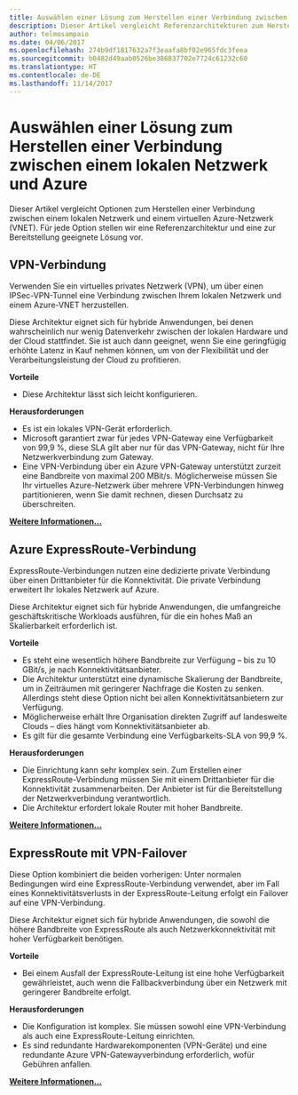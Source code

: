 ```yaml
---
title: Auswählen einer Lösung zum Herstellen einer Verbindung zwischen einem lokalen Netzwerk und Azure
description: Dieser Artikel vergleicht Referenzarchitekturen zum Herstellen einer Verbindung zwischen einem lokalen Netzwerk und Azure.
author: telmosampaio
ms.date: 04/06/2017
ms.openlocfilehash: 274b9df1817632a7f3eaafa8bf02e965fdc3feea
ms.sourcegitcommit: b0482d49aab0526be386837702e7724c61232c60
ms.translationtype: HT
ms.contentlocale: de-DE
ms.lasthandoff: 11/14/2017
---
```

# <a name="choose-a-solution-for-connecting-an-on-premises-network-to-azure"></a>Auswählen einer Lösung zum Herstellen einer Verbindung zwischen einem lokalen Netzwerk und Azure

Dieser Artikel vergleicht Optionen zum Herstellen einer Verbindung zwischen einem lokalen Netzwerk und einem virtuellen Azure-Netzwerk (VNET). Für jede Option stellen wir eine Referenzarchitektur und eine zur Bereitstellung geeignete Lösung vor.

## <a name="vpn-connection"></a>VPN-Verbindung

Verwenden Sie ein virtuelles privates Netzwerk (VPN), um über einen IPSec-VPN-Tunnel eine Verbindung zwischen Ihrem lokalen Netzwerk und einem Azure-VNET herzustellen.

Diese Architektur eignet sich für hybride Anwendungen, bei denen wahrscheinlich nur wenig Datenverkehr zwischen der lokalen Hardware und der Cloud stattfindet. Sie ist auch dann geeignet, wenn Sie eine geringfügig erhöhte Latenz in Kauf nehmen können, um von der Flexibilität und der Verarbeitungsleistung der Cloud zu profitieren.

**Vorteile**

- Diese Architektur lässt sich leicht konfigurieren.

**Herausforderungen**

- Es ist ein lokales VPN-Gerät erforderlich.
- Microsoft garantiert zwar für jedes VPN-Gateway eine Verfügbarkeit von 99,9 %, diese SLA gilt aber nur für das VPN-Gateway, nicht für Ihre Netzwerkverbindung zum Gateway.
- Eine VPN-Verbindung über ein Azure VPN-Gateway unterstützt zurzeit eine Bandbreite von maximal 200 MBit/s. Möglicherweise müssen Sie Ihr virtuelles Azure-Netzwerk über mehrere VPN-Verbindungen hinweg partitionieren, wenn Sie damit rechnen, diesen Durchsatz zu überschreiten.

**[Weitere Informationen...][vpn]**

## <a name="azure-expressroute-connection"></a>Azure ExpressRoute-Verbindung

ExpressRoute-Verbindungen nutzen eine dedizierte private Verbindung über einen Drittanbieter für die Konnektivität. Die private Verbindung erweitert Ihr lokales Netzwerk auf Azure. 

Diese Architektur eignet sich für hybride Anwendungen, die umfangreiche geschäftskritische Workloads ausführen, für die ein hohes Maß an Skalierbarkeit erforderlich ist. 

**Vorteile**

- Es steht eine wesentlich höhere Bandbreite zur Verfügung – bis zu 10 GBit/s, je nach Konnektivitätsanbieter.
- Die Architektur unterstützt eine dynamische Skalierung der Bandbreite, um in Zeiträumen mit geringerer Nachfrage die Kosten zu senken. Allerdings steht diese Option nicht bei allen Konnektivitätsanbietern zur Verfügung.
- Möglicherweise erhält Ihre Organisation direkten Zugriff auf landesweite Clouds – dies hängt vom Konnektivitätsanbieter ab.
- Es gilt für die gesamte Verbindung eine Verfügbarkeits-SLA von 99,9 %.

**Herausforderungen**

- Die Einrichtung kann sehr komplex sein. Zum Erstellen einer ExpressRoute-Verbindung müssen Sie mit einem Drittanbieter für die Konnektivität zusammenarbeiten. Der Anbieter ist für die Bereitstellung der Netzwerkverbindung verantwortlich.
- Die Architektur erfordert lokale Router mit hoher Bandbreite.

**[Weitere Informationen...][expressroute]**

## <a name="expressroute-with-vpn-failover"></a>ExpressRoute mit VPN-Failover

Diese Option kombiniert die beiden vorherigen: Unter normalen Bedingungen wird eine ExpressRoute-Verbindung verwendet, aber im Fall eines Konnektivitätsverlusts in der ExpressRoute-Leitung erfolgt ein Failover auf eine VPN-Verbindung.

Diese Architektur eignet sich für hybride Anwendungen, die sowohl die höhere Bandbreite von ExpressRoute als auch Netzwerkkonnektivität mit hoher Verfügbarkeit benötigen. 

**Vorteile**

- Bei einem Ausfall der ExpressRoute-Leitung ist eine hohe Verfügbarkeit gewährleistet, auch wenn die Fallbackverbindung über ein Netzwerk mit geringerer Bandbreite erfolgt.

**Herausforderungen**

- Die Konfiguration ist komplex. Sie müssen sowohl eine VPN-Verbindung als auch eine ExpressRoute-Leitung einrichten.
- Es sind redundante Hardwarekomponenten (VPN-Geräte) und eine redundante Azure VPN-Gatewayverbindung erforderlich, wofür Gebühren anfallen.

**[Weitere Informationen...][expressroute-vpn-failover]**

<!-- links -->
[expressroute]: ./expressroute.md
[expressroute-vpn-failover]: ./expressroute-vpn-failover.md
[vpn]: ./vpn.md